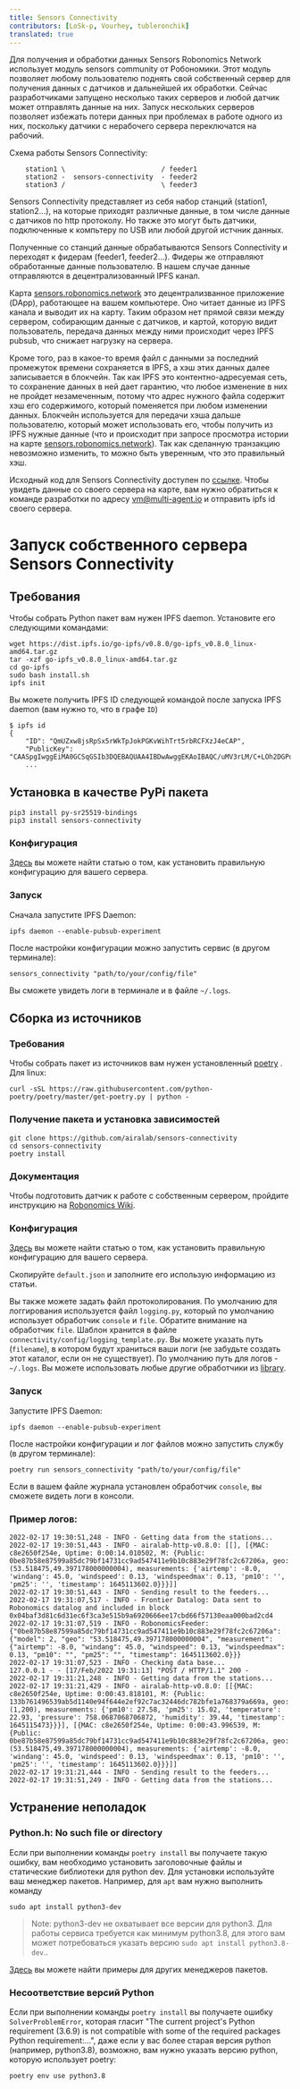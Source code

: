 ```yaml
---
title: Sensors Connectivity
contributors: [LoSk-p, Vourhey, tubleronchik]
translated: true
---
```


Для получения и обработки данных Sensors Robonomics Network использует модуль sensors community от Робономики. Этот модуль позволяет любому пользователю поднять свой собственный сервер для получения данных с датчиков и дальнейшей их обработки. Сейчас разработчиками запущено несколько таких серверов и любой датчик может отправлять данные на них. Запуск нескольких серверов позволяет избежать потери данных при проблемах в работе одного из них, поскольку датчики с нерабочего сервера переключатся на рабочий.

Схема работы Sensors Connectivity:

```
    station1 \                        / feeder1
    station2 -  sensors-connectivity  - feeder2
    station3 /                        \ feeder3
```

Sensors Connectivity представляет из себя набор станций (station1, station2...), на которые приходят различные данные, в том числе данные с датчиков по http протоколу. Но также это могут быть датчики, подключенные к компьтеру по USB или любой другой истчник данных.

Полученные со станций данные обрабатываются Sensors Connectivity и переходят к фидерам (feeder1, feeder2...). Фидеры же отправляют обработанные данные пользователю. В нашем случае данные отправляются в децентрализованный IPFS канал.

Карта [sensors.robonomics.network](https://sensors.robonomics.network/) это децентрализванное приложение (DApp), работающее на вашем компьютере. Оно читает данные из IPFS канала и выводит их на карту. Таким образом нет прямой связи между сервером, собирающим данные с датчиков, и картой, которую видит пользователь, передача данных между ними происходит через IPFS pubsub, что снижает нагрузку на сервера.

Кроме того, раз в какое-то время файл с данными за последний промежуток времени сохраняется в IPFS, а хэш этих данных далее записывается в блокчейн. Так как IPFS это контентно-адресуемая сеть, то сохранение данных в ней дает гарантию, что любое изменение в них не пройдет незамеченным, потому что адрес нужного файла содержит хэш его содержимого, который поменяется при любом изменении данных. Блокчейн используется для передачи хэша дальше пользователю, который может использовать его, чтобы получить из IPFS нужные данные (что и происходит при запросе просмотра истории на карте [sensors.robonomics.network](https://sensors.robonomics.network/)). Так как сделанную транзакцию невозможно изменить, то можно быть уверенным, что это правильный хэш.

Исходный код для Sensors Connectivity доступен по [ссылке](https://github.com/airalab/sensors-connectivity). Чтобы увидеть данные со своего сервера на карте, вам нужно обратиться к команде разработки по адресу vm@multi-agent.io и отправить ipfs id своего сервера.

# Запуск собственного сервера Sensors Connectivity

## Требования

Чтобы собрать Python пакет вам нужен IPFS daemon. Установите его следующими командами:

```
wget https://dist.ipfs.io/go-ipfs/v0.8.0/go-ipfs_v0.8.0_linux-amd64.tar.gz
tar -xzf go-ipfs_v0.8.0_linux-amd64.tar.gz
cd go-ipfs
sudo bash install.sh 
ipfs init
```
Вы можете получить IPFS ID следующей командой после запуска IPFS daemon (вам нужно то, что в графе `ID`)

```console
$ ipfs id
{
	"ID": "QmUZxw8jsRpSx5rWkTpJokPGKvWihTrt5rbRCFXzJ4eCAP",
	"PublicKey": "CAASpgIwggEiMA0GCSqGSIb3DQEBAQUAA4IBDwAwggEKAoIBAQC/uMV3rLM/C+LOh2DGPo3chr+VM+vyYMKi...
    ...
```

## Установка в качестве PyPi пакета

```
pip3 install py-sr25519-bindings
pip3 install sensors-connectivity
```

### Конфигурация

[Здесь](/docs/configuration-options-description/) вы можете найти статью о том, как установить правильную конфигурацию для вашего сервера.

### Запуск

Сначала запустите IPFS Daemon:

```
ipfs daemon --enable-pubsub-experiment
```
После настройки конфигурации можно запустить сервис (в другом терминале):

```
sensors_connectivity "path/to/your/config/file"
```

Вы сможете увидеть логи в терминале и в файле `~/.logs`.

## Сборка из источников
### Требования

Чтобы собрать пакет из источников вам нужен установленный [poetry](https://python-poetry.org/docs/#osx--linux--bashonwindows-install-instructions) . Для linux:

```
curl -sSL https://raw.githubusercontent.com/python-poetry/poetry/master/get-poetry.py | python -
```

### Получение пакета и установка зависимостей

```
git clone https://github.com/airalab/sensors-connectivity
cd sensors-connectivity
poetry install
```

### Документация

Чтобы подготовить датчик к работе с собственным сервером, пройдите инструкцию на [Robonomics Wiki](/docs/connect-sensor-to-robonomics/).

### Конфигурация

[Здесь](/docs/configuration-options-description/) вы можете найти статью о том, как установить правильную конфигурацию для вашего сервера.

Скопируйте `default.json` и заполните его использую информацию из статьи.

Вы также можете задать файл протоколирования. По умолчанию для логгирования используется файл `logging.py`, который по умолчанию использует обработчик `console` и `file`. Обратите внимание на обработчик `file`. Шаблон хранится в файле `connectivity/config/logging_template.py`. Вы можете указать путь (`filename`), в котором будут храниться ваши логи (не забудьте создать этот каталог, если он не существует). По умолчанию путь для логов - `~/.logs`. Вы можете использовать любые другие обработчики из [library](https://docs.python.org/3.8/library/logging.html).

### Запуск

Запустите IPFS Daemon:

```
ipfs daemon --enable-pubsub-experiment
```
После настройки конфигурации и лог файлов можно запустить службу (в другом терминале):

```
poetry run sensors_connectivity "path/to/your/config/file"  
```
Если в вашем файле журнала установлен обработчик `console`, вы сможете видеть логи в консоли.

### Пример логов:

```
2022-02-17 19:30:51,248 - INFO - Getting data from the stations...
2022-02-17 19:30:51,443 - INFO - airalab-http-v0.8.0: [[], [{MAC: c8e2650f254e, Uptime: 0:00:14.010502, M: {Public: 0be87b58e87599a85dc79bf14731cc9ad547411e9b10c883e29f78fc2c67206a, geo: (53.518475,49.397178000000004), measurements: {'airtemp': -8.0, 'windang': 45.0, 'windspeed': 0.13, 'windspeedmax': 0.13, 'pm10': '', 'pm25': '', 'timestamp': 1645113602.0}}}]]
2022-02-17 19:30:51,443 - INFO - Sending result to the feeders...
2022-02-17 19:31:07,517 - INFO - Frontier Datalog: Data sent to Robonomics datalog and included in block 0x04baf3d81c6d31ec6f3ca3e515b9a6920666ee17cbd66f57130eaa000bad2cd4
2022-02-17 19:31:07,519 - INFO - RobonomicsFeeder: {"0be87b58e87599a85dc79bf14731cc9ad547411e9b10c883e29f78fc2c67206a": {"model": 2, "geo": "53.518475,49.397178000000004", "measurement": {"airtemp": -8.0, "windang": 45.0, "windspeed": 0.13, "windspeedmax": 0.13, "pm10": "", "pm25": "", "timestamp": 1645113602.0}}}
2022-02-17 19:31:07,523 - INFO - Checking data base...
127.0.0.1 - - [17/Feb/2022 19:31:13] "POST / HTTP/1.1" 200 -
2022-02-17 19:31:21,248 - INFO - Getting data from the stations...
2022-02-17 19:31:21,429 - INFO - airalab-http-v0.8.0: [[{MAC: c8e2650f254e, Uptime: 0:00:43.818101, M: {Public: 133b761496539ab5d1140e94f644e2ef92c7ac32446dc782bfe1a768379a669a, geo: (1,200), measurements: {'pm10': 27.58, 'pm25': 15.02, 'temperature': 22.93, 'pressure': 758.0687068706872, 'humidity': 39.44, 'timestamp': 1645115473}}}], [{MAC: c8e2650f254e, Uptime: 0:00:43.996539, M: {Public: 0be87b58e87599a85dc79bf14731cc9ad547411e9b10c883e29f78fc2c67206a, geo: (53.518475,49.397178000000004), measurements: {'airtemp': -8.0, 'windang': 45.0, 'windspeed': 0.13, 'windspeedmax': 0.13, 'pm10': '', 'pm25': '', 'timestamp': 1645113602.0}}}]]
2022-02-17 19:31:21,444 - INFO - Sending result to the feeders...
2022-02-17 19:31:51,249 - INFO - Getting data from the stations...
```

## Устранение неполадок

### Python.h: No such file or directory

Если при выполнении команды `poetry install` вы получаете такую ошибку, вам необходимо установить заголовочные файлы и статические библиотеки для python dev. Для установки используйте ваш менеджер пакетов. Например, для `apt` вам нужно выполнить команду
```
sudo apt install python3-dev
```
> Note:
python3-dev не охватывает все версии для python3. Для работы сервиса требуется как минимум python3.8, для этого вам может потребоваться указать версию `sudo apt install python3.8-dev`..

[Здесь](https://stackoverflow.com/a/21530768) вы можете найти примеры для других менеджеров пакетов.

### Несоответствие версий Python

Если при выполнении команды `poetry install` вы получаете ошибку `SolverProblemError`, которая гласит "The current project's Python requirement (3.6.9) is not compatible with some of the required packages Python requirement:...", даже если у вас более старая версия python (например, python3.8), возможно, вам нужно указать версию python, которую использует poetry:

```
poetry env use python3.8
```

